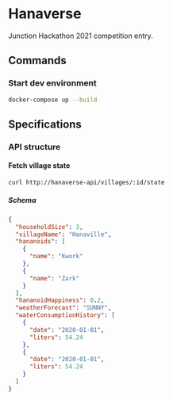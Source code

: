 # Hanaverse

Junction Hackathon 2021 competition entry.

## Commands

### Start dev environment

```sh
docker-compose up --build
```

## Specifications

### API structure

#### Fetch village state

```sh
curl http://hanaverse-api/villages/:id/state
```

##### Schema

```json
{
  "householdSize": 3,
  "villageName": "Hanaville",
  "hananoids": [
    {
      "name": "Kwork"
    },
    {
      "name": "Zark"
    }
  ],
  "hananoidHappiness": 0.2,
  "weatherForecast": "SUNNY",
  "waterConsumptionHistory": [
    {
      "date": "2020-01-01",
      "liters": 54.24
    },
    {
      "date": "2020-01-01",
      "liters": 54.24
    }
  ]
}
```
